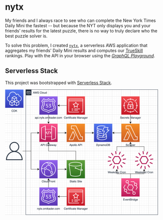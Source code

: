 # nytx

My friends and I always race to see who can complete the New York Times Daily Mini the fastest -- but because the NYT only displays you and your friends’ results for the latest puzzle, there is no way to truly declare who the best puzzle solver is.

To solve this problem, I created [`nytx`](https://nytx.omikader.com), a serverless AWS application that aggregates my friends' Daily Mini results and computes our [TrueSkill](https://www.microsoft.com/en-us/research/project/trueskill-ranking-system/) rankings. Play with the API in your browser using the [_GraphQL Playground_](https://api.nytx.omikader.com).

## Serverless Stack

This project was bootstrapped with [Serverless Stack](https://docs.serverless-stack.com).

![infra](infra.png)
